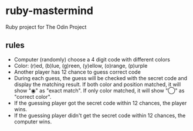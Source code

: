 # ruby-mastermind
Ruby project for The Odin Project

## rules
* Computer (randomly) choose a 4 digit code with different colors
* Color: (r)ed, (b)lue, (g)reen, (y)ellow, (o)range, (p)urple
* Another player has 12 chance to guess correct code
* During each guess, the guess will be checked with the secret code and display the matching result.
  If both color and position matched, it will show "◉" as "exact match".
  If only color matched, it will show "◯" as "correct color".
* If the guessing player got the secret code within 12 chances, the player wins.
* If the guessing player didn't get the secret code within 12 chances, the computer wins.